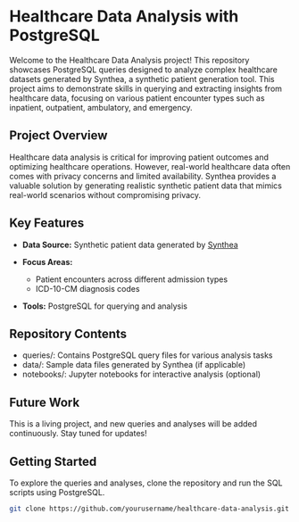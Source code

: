 # **Healthcare Data Analysis with PostgreSQL**

Welcome to the Healthcare Data Analysis project! This repository showcases PostgreSQL queries designed to analyze complex healthcare datasets generated by Synthea, a synthetic patient generation tool. This project aims to demonstrate skills in querying and extracting insights from healthcare data, focusing on various patient encounter types such as inpatient, outpatient, ambulatory, and emergency.

## **Project Overview**

Healthcare data analysis is critical for improving patient outcomes and optimizing healthcare operations. However, real-world healthcare data often comes with privacy concerns and limited availability. Synthea provides a valuable solution by generating realistic synthetic patient data that mimics real-world scenarios without compromising privacy.

## **Key Features**

- **Data Source:** Synthetic patient data generated by [Synthea](https://github.com/synthetichealth/synthea)
- **Focus Areas:**
  - Patient encounters across different admission types
  - ICD-10-CM diagnosis codes

- **Tools:** PostgreSQL for querying and analysis

## **Repository Contents**

- queries/: Contains PostgreSQL query files for various analysis tasks
- data/: Sample data files generated by Synthea (if applicable)
- notebooks/: Jupyter notebooks for interactive analysis (optional)

## **Future Work**

This is a living project, and new queries and analyses will be added continuously. Stay tuned for updates!

## **Getting Started**

To explore the queries and analyses, clone the repository and run the SQL scripts using PostgreSQL.

```bash
git clone https://github.com/yourusername/healthcare-data-analysis.git
